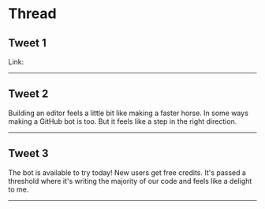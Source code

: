 # Thread

## Tweet 1

Link:

---

## Tweet 2

Building an editor feels a little bit like making a faster horse. In some ways making a GitHub bot is too. But it feels like a step in the right direction.

---

## Tweet 3

The bot is available to try today! New users get free credits. It's passed a threshold where it's writing the majority of our code and feels like a delight to me.

---

